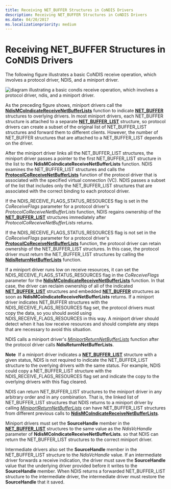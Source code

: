 ```yaml
---
title: Receiving NET_BUFFER Structures in CoNDIS Drivers
description: Receiving NET_BUFFER Structures in CoNDIS Drivers
ms.date: 04/20/2017
ms.localizationpriority: medium
---
```


# Receiving NET\_BUFFER Structures in CoNDIS Drivers





The following figure illustrates a basic CoNDIS receive operation, which involves a protocol driver, NDIS, and a miniport driver.

![diagram illustrating a basic condis receive operation, which involves a protocol driver, ndis, and a miniport driver.](images/netbuffercoreceive.png)

As the preceding figure shows, miniport drivers call the [**NdisMCoIndicateReceiveNetBufferLists**](/windows-hardware/drivers/ddi/ndis/nf-ndis-ndismcoindicatereceivenetbufferlists) function to indicate [**NET\_BUFFER**](/windows-hardware/drivers/ddi/nbl/ns-nbl-net_buffer) structures to overlying drivers. In most miniport drivers, each NET\_BUFFER structure is attached to a separate [**NET\_BUFFER\_LIST**](/windows-hardware/drivers/ddi/nbl/ns-nbl-net_buffer_list) structure, so protocol drivers can create a subset of the original list of NET\_BUFFER\_LIST structures and forward them to different clients. However, the number of NET\_BUFFER structures that are attached to a NET\_BUFFER\_LIST depends on the driver.

After the miniport driver links all the NET\_BUFFER\_LIST structures, the miniport driver passes a pointer to the first NET\_BUFFER\_LIST structure in the list to the **NdisMCoIndicateReceiveNetBufferLists** function. NDIS examines the NET\_BUFFER\_LIST structures and calls the [**ProtocolCoReceiveNetBufferLists**](/windows-hardware/drivers/ddi/ndis/nc-ndis-protocol_co_receive_net_buffer_lists) function of the protocol driver that is associated with the specified virtual connection (VC). NDIS passes a subset of the list that includes only the NET\_BUFFER\_LIST structures that are associated with the correct binding to each protocol driver.

If the NDIS\_RECEIVE\_FLAGS\_STATUS\_RESOURCES flag is set in the *CoReceiveFlags* parameter for a protocol driver's *ProtocolCoReceiveNetBufferLists* function, NDIS regains ownership of the [**NET\_BUFFER\_LIST**](/windows-hardware/drivers/ddi/nbl/ns-nbl-net_buffer_list) structures immediately after *ProtocolCoReceiveNetBufferLists* returns.

If the NDIS\_RECEIVE\_FLAGS\_STATUS\_RESOURCES flag is not set in the *CoReceiveFlags* parameter for a protocol driver's [**ProtocolCoReceiveNetBufferLists**](/windows-hardware/drivers/ddi/ndis/nc-ndis-protocol_co_receive_net_buffer_lists) function, the protocol driver can retain ownership of the NET\_BUFFER\_LIST structures. In this case, the protocol driver must return the NET\_BUFFER\_LIST structures by calling the [**NdisReturnNetBufferLists**](/windows-hardware/drivers/ddi/ndis/nf-ndis-ndisreturnnetbufferlists) function.

If a miniport driver runs low on receive resources, it can set the NDIS\_RECEIVE\_FLAGS\_STATUS\_RESOURCES flag in the *CoReceiveFlags* parameter for the [**NdisMCoIndicateReceiveNetBufferLists**](/windows-hardware/drivers/ddi/ndis/nf-ndis-ndismcoindicatereceivenetbufferlists) function. In that case, the driver can reclaim ownership of all of the indicated [**NET\_BUFFER\_LIST**](/windows-hardware/drivers/ddi/nbl/ns-nbl-net_buffer_list) structures and embedded [**NET\_BUFFER**](/windows-hardware/drivers/ddi/nbl/ns-nbl-net_buffer) structures as soon as **NdisMCoIndicateReceiveNetBufferLists** returns. If a miniport driver indicates NET\_BUFFER structures with the NDIS\_RECEIVE\_FLAGS\_RESOURCES flag set, the protocol drivers must copy the data, so you should avoid using NDIS\_RECEIVE\_FLAGS\_RESOURCES in this way. A miniport driver should detect when it has low receive resources and should complete any steps that are necessary to avoid this situation.

NDIS calls a miniport driver's [*MiniportReturnNetBufferLists*](/windows-hardware/drivers/ddi/ndis/nc-ndis-miniport_return_net_buffer_lists) function after the protocol driver calls **NdisReturnNetBufferLists**.

**Note**  If a miniport driver indicates a [**NET\_BUFFER\_LIST**](/windows-hardware/drivers/ddi/nbl/ns-nbl-net_buffer_list) structure with a given status, NDIS is not required to indicate the NET\_BUFFER\_LIST structure to the overlying drivers with the same status. For example, NDIS could copy a NET\_BUFFER\_LIST structure with the NDIS\_RECEIVE\_FLAGS\_RESOURCES flag set and indicate the copy to the overlying drivers with this flag cleared.

 

NDIS can return NET\_BUFFER\_LIST structures to the miniport driver in any arbitrary order and in any combination. That is, the linked list of NET\_BUFFER\_LIST structures that NDIS returns to a miniport driver by calling [*MiniportReturnNetBufferLists*](/windows-hardware/drivers/ddi/ndis/nc-ndis-miniport_return_net_buffer_lists) can have NET\_BUFFER\_LIST structures from different previous calls to [**NdisMCoIndicateReceiveNetBufferLists**](/windows-hardware/drivers/ddi/ndis/nf-ndis-ndismcoindicatereceivenetbufferlists).

Miniport drivers must set the **SourceHandle** member in the [**NET\_BUFFER\_LIST**](/windows-hardware/drivers/ddi/nbl/ns-nbl-net_buffer_list) structures to the same value as the *NdisVcHandle* parameter of **NdisMCoIndicateReceiveNetBufferLists**. so that NDIS can return the NET\_BUFFER\_LIST structures to the correct miniport driver.

Intermediate drivers also set the **SourceHandle** member in the NET\_BUFFER\_LIST structure to the *NdisVcHandle* value. If an intermediate driver forwards a receive indication, the driver must save the **SourceHandle** value that the underlying driver provided before it writes to the **SourceHandle** member. When NDIS returns a forwarded NET\_BUFFER\_LIST structure to the intermediate driver, the intermediate driver must restore the **SourceHandle** that it saved.

 

